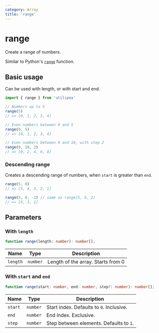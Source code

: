 ```yaml
---
category: Array
title: 'range'
---
```


# range

Create a range of numbers.

Similar to Python's [`range`](https://cs.stanford.edu/people/nick/py/python-range.html) function.

## Basic usage

Can be used with length, or with start and end.

```ts
import { range } from 'utilipea'

// Numbers up to 5
range(5)
// => [0, 1, 2, 3, 4]

// Even numbers between 0 and 5
range(0, 5)
// => [0, 1, 2, 3, 4]

// Even numbers between 0 and 10, with step 2
range(0, 10, 2)
// => [0, 2, 4, 6, 8]
```

### Descending range

Creates a descending range of numbers, when `start` is greater than `end`.

```ts
range(5, 0)
// => [5, 4, 3, 2, 1]

range(5, 0, -2) // same as range(5, 0, 2)
// => [5, 3, 1]
```

## Parameters

### With `length `

```ts
function range(length: number): number[];
```

| Name | Type | Description |
| --- | --- | --- |
| `length` | `number` | Length of the array. Starts from 0 |

### With `start` and `end`

```ts
function range(start: number, end: number, step?: number): number[];
```

| Name | Type | Description |
| --- | --- | --- |
| `start` | `number` | Start index. Defaults to `0`. Inclusive. |
| `end` | `number` | End index. Exclusive. |
| `step` | `number` | Step between elements. Defaults to `1`. |
